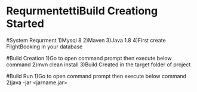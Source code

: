 #  RequrmentettiBuild Creationg Started

#System Requrment
1)Mysql 8
2)Maven
3)Java 1.8
4)First create FlightBooking in your database 

#Build Creation
1)Go to <Project Directory> open command prompt then execute below command
2)mvn clean install
3)Build Created in the target folder of project

#Build Run
1)Go to <project directory target folder> open command prompt then execute below command
2)java -jar <jarname.jar>







